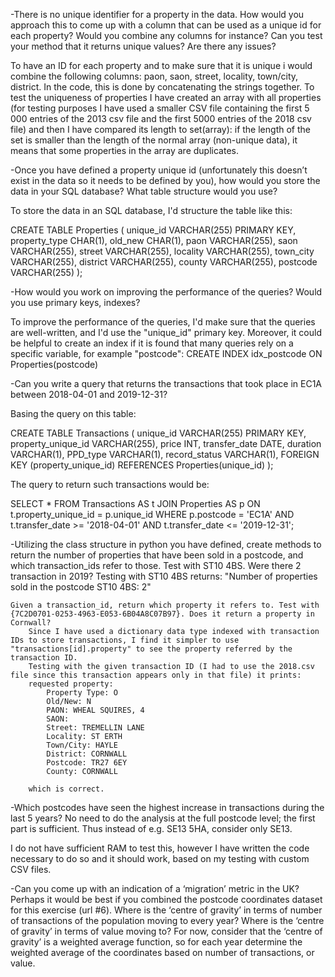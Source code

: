 -There is no unique identifier for a property in the data. How would you approach this to come up with a column that can be used as a unique id for each property? Would you combine any columns for instance? Can you test your method that it returns unique values? Are there any issues? 

To have an ID for each property and to make sure that it is unique i would combine the following columns: paon, saon, street, locality, town/city, district. In the code, this is done by concatenating the strings together. To test the uniqueness of properties I have created an array with all properties (for testing purposes I have used a smaller CSV file containing the first 5 000 entries of the 2013 csv file and the first 5000 entries of the 2018 csv file) and then I have compared its length to set(array): if the length of the set is smaller than the length of the normal array (non-unique data), it means that some properties in the array are duplicates.


-Once you have defined a property unique id (unfortunately this doesn’t exist in the data so it needs to be defined by you), how would you store the data in your SQL database? What table structure would you use? 

To store the data in an SQL database, I'd structure the table like this:

CREATE TABLE Properties (
    unique_id VARCHAR(255) PRIMARY KEY,
    property_type CHAR(1),
    old_new CHAR(1),
    paon VARCHAR(255),
    saon VARCHAR(255),
    street VARCHAR(255),
    locality VARCHAR(255),
    town_city VARCHAR(255),
    district VARCHAR(255),
    county VARCHAR(255),
    postcode VARCHAR(255)
);


-How would you work on improving the performance of the queries? Would you use primary keys, indexes? 

To improve the performance of the queries, I'd make sure that the queries are well-written, and I'd use the "unique_id" primary key. Moreover, it could be helpful to create an index if it is found that many queries rely on a specific variable, for example "postcode":
CREATE INDEX idx_postcode ON Properties(postcode)


-Can you write a query that returns the transactions that took place in EC1A between 2018-04-01 and 2019-12-31?

Basing the query on this table:

CREATE TABLE Transactions (
    unique_id VARCHAR(255) PRIMARY KEY,
    property_unique_id VARCHAR(255),
    price INT,
    transfer_date DATE,
    duration VARCHAR(1),
    PPD_type VARCHAR(1),
    record_status VARCHAR(1),
    FOREIGN KEY (property_unique_id) REFERENCES Properties(unique_id)
);

The query to return such transactions would be:

SELECT *
FROM Transactions AS t
JOIN Properties AS p ON t.property_unique_id = p.unique_id
WHERE p.postcode = 'EC1A'
    AND t.transfer_date >= '2018-04-01'
    AND t.transfer_date <= '2019-12-31';


-Utilizing the class structure in python you have defined, create methods to return the number of properties that have been sold in a postcode, and which transaction_ids refer to those.
    Test with ST10 4BS. Were there 2 transaction in 2019?
        Testing with ST10 4BS returns:
        "Number of properties sold in the postcode ST10 4BS: 2"
        

    Given a transaction_id, return which property it refers to. Test with {7C2D0701-0253-4963-E053-6B04A8C07B97}. Does it return a property in Cornwall?
        Since I have used a dictionary data type indexed with transaction IDs to store transactions, I find it simpler to use "transactions[id].property" to see the property referred by the transaction ID.
        Testing with the given transaction ID (I had to use the 2018.csv file since this transaction appears only in that file) it prints:
        requested property:
            Property Type: O
            Old/New: N
            PAON: WHEAL SQUIRES, 4
            SAON:
            Street: TREMELLIN LANE
            Locality: ST ERTH
            Town/City: HAYLE
            District: CORNWALL
            Postcode: TR27 6EY
            County: CORNWALL
        
        which is correct.

-Which postcodes have seen the highest increase in transactions during the last 5 years? No need to do the analysis at the full postcode level; the first part is sufficient. Thus instead of e.g. SE13 5HA, consider only SE13.

I do not have sufficient RAM to test this, however I have written the code necessary to do so and it should work, based on my testing with custom CSV files.

-Can you come up with an indication of a ‘migration’ metric in the UK? Perhaps it would be best if you combined the postcode coordinates dataset for this exercise (url #6). Where is the ‘centre of gravity’ in terms of number of transactions of the population moving to every year? Where is the ‘centre of gravity’ in terms of value moving to? For now, consider that the ‘centre of gravity’ is a weighted average function, so for each year determine the weighted average of the coordinates based on number of transactions, or value. 



